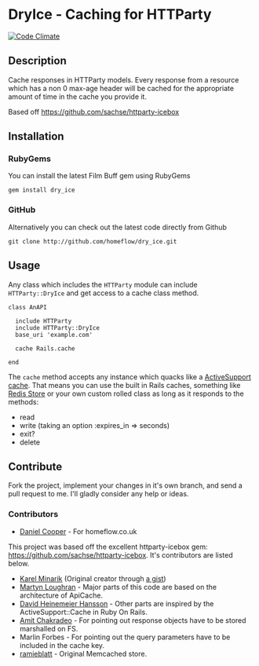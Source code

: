 # DryIce - Caching for HTTParty

[![Code Climate](https://codeclimate.com/github/homeflow/dry_ice/badges/gpa.svg)](https://codeclimate.com/github/homeflow/dry_ice)

## Description

Cache responses in HTTParty models. Every response from a resource which has a non 0 max-age header will be cached for the appropriate amount of time in the cache you provide it.

Based off https://github.com/sachse/httparty-icebox

## Installation

### RubyGems

You can install the latest Film Buff gem using RubyGems

    gem install dry_ice

### GitHub

Alternatively you can check out the latest code directly from Github

    git clone http://github.com/homeflow/dry_ice.git

## Usage

Any class which includes the `HTTParty` module can include `HTTParty::DryIce` and get access to a cache class method.
    
    class AnAPI

      include HTTParty
      include HTTParty::DryIce
      base_uri 'example.com'
      
      cache Rails.cache

    end

The `cache` method accepts any instance which quacks like a [ActiveSupport cache](http://api.rubyonrails.org/classes/ActiveSupport/Cache/MemoryStore.html). That means you can use the built in Rails caches, something like [Redis Store](https://github.com/jodosha/redis-store) or your own custom rolled class as long as it responds to the methods: 

   - read
   - write (taking an option :expires_in => seconds)
   - exit?
   - delete


## Contribute

Fork the project, implement your changes in it's own branch, and send
a pull request to me. I'll gladly consider any help or ideas.

### Contributors

- [Daniel Cooper](http://github.com/danielcooper) - For homeflow.co.uk

This project was based off the excellent httparty-icebox gem: https://github.com/sachse/httparty-icebox. It's contributors are listed below.

- [Karel Minarik](http://karmi.cz) (Original creator through [a gist](https://gist.github.com/209521/))
- [Martyn Loughran](https://github.com/mloughran) - Major parts of this code are based on the architecture of ApiCache.
- [David Heinemeier Hansson](https://github.com/dhh) - Other parts are inspired by the ActiveSupport::Cache in Ruby On Rails.
- [Amit Chakradeo](https://github.com/amit) - For pointing out response objects have to be stored marshalled on FS.
- Marlin Forbes - For pointing out the query parameters have to be included in the cache key.
- [ramieblatt](https://github.com/ramieblatt) - Original Memcached store.

